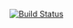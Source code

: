 [![Build Status](https://travis-ci.org/tasaki6561/pimouse_ros.svg?branch=master)](https://travis-ci.org/tasaki6561/pimouse_ros)


